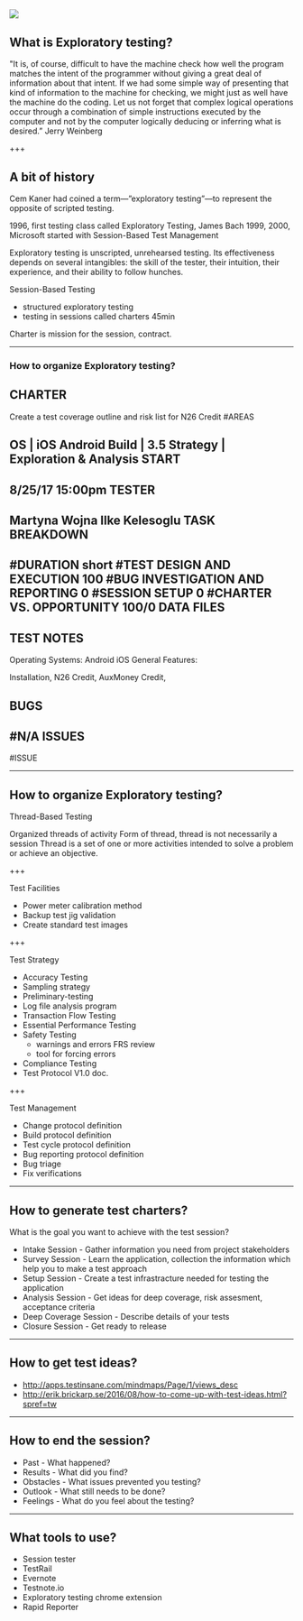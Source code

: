 ![](http://static.bbci.co.uk/schoolradio/images/ic/qe//width/960/schoolradio/history/since1948/space/space_exploration.jpg)
---

## What is Exploratory testing?

"It is, of course, difficult to have the machine check how well the program matches the intent of the programmer without giving a great deal of information about that intent. If we had some simple way of presenting that kind of information to the machine for checking, we might just as well have the machine do the coding. Let us not forget that complex logical operations occur through a combination of simple instructions executed by the computer and not by the computer logically deducing or inferring what is desired.”
Jerry Weinberg

+++

## A bit of history

Cem Kaner had coined a term—”exploratory testing”—to represent the opposite of scripted testing.

1996, first testing class called Exploratory Testing, James Bach
1999, 2000, Microsoft started with Session-Based Test Management

Exploratory testing is unscripted, unrehearsed testing. Its effectiveness depends on several intangibles: the skill of the tester, their intuition, their experience, and their ability to follow hunches.

Session-Based Testing
- structured exploratory testing
- testing in sessions called charters 45min

Charter is mission for the session, contract.

---

### How to organize Exploratory testing?

CHARTER
-----------------------------------------------
Create a test coverage outline and risk list for N26 Credit
#AREAS

OS | iOS Android
Build | 3.5
Strategy | Exploration & Analysis
START
-----------------------------------------------
8/25/17 15:00pm
TESTER
-----------------------------------------------
Martyna Wojna
Ilke Kelesoglu
TASK BREAKDOWN
-----------------------------------------------
#DURATION
short
#TEST DESIGN AND EXECUTION
100
#BUG INVESTIGATION AND REPORTING
0
#SESSION SETUP
0
#CHARTER VS. OPPORTUNITY
100/0
DATA FILES
-----------------------------------------------
TEST NOTES
-----------------------------------------------
Operating Systems:
Android
iOS
General Features:

Installation, N26 Credit, AuxMoney Credit, 

BUGS
-----------------------------------------------
#N/A
ISSUES
-----------------------------------------------
#ISSUE

---

## How to organize Exploratory testing?

Thread-Based Testing

Organized threads of activity
Form of thread, thread is not necessarily a session
Thread is a set of one or more activities intended to solve a problem or achieve an objective.

+++

Test Facilities

* Power meter calibration method
* Backup test jig validation
* Create standard test images

+++

Test Strategy

* Accuracy Testing
* Sampling strategy
* Preliminary-testing
* Log file analysis program
* Transaction Flow Testing
* Essential Performance Testing
* Safety Testing
   - warnings and errors FRS review
   - tool for forcing errors
* Compliance Testing
* Test Protocol V1.0 doc.

+++

Test Management

* Change protocol definition
* Build protocol definition
* Test cycle protocol definition
* Bug reporting protocol definition
* Bug triage
* Fix verifications

---

## How to generate test charters?

What is the goal you want to achieve with the test session?

* Intake Session - Gather information you need from project stakeholders
* Survey Session - Learn the application, collection the information which help you to make a test approach
* Setup Session - Create a test infrastracture needed for testing the application
* Analysis Session - Get ideas for deep coverage, risk assesment, acceptance criteria
* Deep Coverage Session - Describe details of your tests
* Closure Session - Get ready to release

---

## How to get test ideas?

* http://apps.testinsane.com/mindmaps/Page/1/views_desc
* http://erik.brickarp.se/2016/08/how-to-come-up-with-test-ideas.html?spref=tw

---

## How to end the session?

* Past - What happened?
* Results - What did you find?
* Obstacles - What issues prevented you testing?
* Outlook - What still needs to be done?
* Feelings - What do you feel about the testing?

---

## What tools to use?

* Session tester
* TestRail
* Evernote 
* Testnote.io
* Exploratory testing chrome extension
* Rapid Reporter


